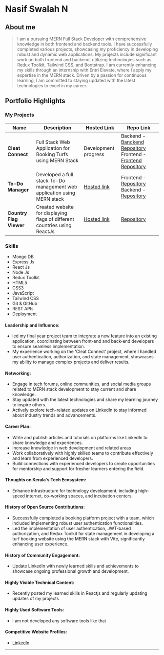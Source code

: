 # Nasif Swalah N
## About me
> I am a pursuing MERN Full Stack Developer with comprehensive knowledge in both frontend and backend tools. I have successfully completed various projects, showcasing my proficiency in developing robust and dynamic web applications. My projects include significant work on both frontend and backend, utilizing technologies such as Redux Toolkit, Tailwind CSS, and Bootstrap. I am currently enhancing my skills through an internship with Entri Elevate, where I apply my expertise in the MERN stack. Driven by a passion for continuous learning, I am committed to staying updated with the latest technologies to excel in my career.

## Portfolio Highlights
### My Projects

| Name                | Description                                                               | Hosted Link                              | Repo Link                                                      |
|---------------------|---------------------------------------------------------------------------|------------------------------------------|----------------------------------------------------------------|
| **Cleat Connect**  | Full Stack Web Application for Booking Turfs using MERN Stack                                              |Development progress   | Backend - [Banckend Repository](https://github.com/nasifswalah/CleatConnect-turfBooking.git)     Frontend - [Frontend Repository](https://github.com/nasifswalah/CleatConnect-turfBooking-fe.git)        |
| **To-Do Manager**  | Developed a full stack To-Do management web application using MERN stack                                              | [Hosted link](https://unique-medovik-273392.netlify.app/)    | Frontend - [Repository](https://github.com/nasifswalah/MERN-Todo-Manager-FE.git) Backend - [Repository](https://github.com/nasifswalah/Todo-Manager-BE-MERN.git)            |
| **Country Flag Viewer**  | Created website for displaying flags of different countries using ReactJs                                              |[Hosted link](https://nasifswalah.github.io/react-countries-and-flags/)   | [Repository](https://github.com/nasifswalah/react-countries-and-flags.git)             |

### Skills
- Mongo DB
- Express Js
- React Js
- Node Js
- Redux	Toolkit
- HTML5
- CSS3
- JavaScript
- Tailwind CSS
-	Git & GitHub
-	REST APIs
-	Deployment

#### Leadership and Influence:


- led my final year project team to integrate a new feature into an existing application, coordinating between front-end and back-end developers to ensure seamless implementation.
- My experience working on the 'Cleat Connect' project, where I handled user authentication, authorization, and state management, showcases my ability to manage complex projects and deliver results.

#### Networking:

- Engage in tech forums, online communities, and social media groups related to MERN stack development to stay current and share knowledge.
- Stay updated with the latest technologies and share my learning journey to inspire others.
- Actively explore tech-related updates on LinkedIn to stay informed about industry trends and advancements.

#### Career Plan:

- Write and publish articles and tutorials on platforms like LinkedIn to share knowledge and experiences.
- Increase knowledge in web development and related areas
-  Work collaboratively with highly skilled teams to contribute effectively and learn from experienced developers.
-  Build connections with experienced developers to create opportunities for mentorship and support for fresher learners entering the field.

#### Thoughts on Kerala's Tech Ecosystem:

- Enhance infrastructure for technology development, including high-speed internet, co-working spaces, and incubation centers.

#### History of Open Source Contributions:

- Successfully completed a booking platform project with a team, which included implementing robust user authentication functionalities.
- Led the implementation of user authentication, JWT-based authorization, and Redux Toolkit for state management in developing a turf booking website using the MERN stack with Vite, significantly enhancing user experience.

#### History of Community Engagement:

- Update LinkedIn with newly learned skills and achievements to showcase ongoing professional growth and development.

#### Highly Visible Technical Content:

- Recently posted my learned skills in Reactjs and regularly updating updates of my projects

#### Highly Used Software Tools:

- I am not developed any software tools like that

#### Competitive Website Profiles:

- [LinkedIn](https://www.linkedin.com/in/nasif-swalah-n-683800274/)
---
